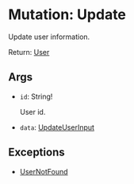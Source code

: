 # Mutation: Update

Update user information.

Return: [User](../user.md)

## Args

- `id`: String!

    User id.

- `data`: [UpdateUserInput](../input.md#updateuserinput)

## Exceptions

- [UserNotFound](../exceptions.md#usernotfound)
